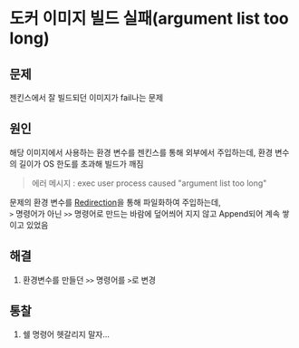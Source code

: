# 도커 이미지 빌드 실패(argument list too long)

## 문제

젠킨스에서 잘 빌드되던 이미지가 fail나는 문제

## 원인

해당 이미지에서 사용하는 환경 변수를 젠킨스를 통해 외부에서 주입하는데, 환경 변수의 길이가 OS 한도를 초과해 빌드가 깨짐

> 에러 메시지 : exec user process caused "argument list too long"

문제의 환경 변수를 [Redirection](https://github.com/HelloMinchan/TMI/blob/main/OS/Redirection.md)을 통해 파일화하여 주입하는데,  
`>` 명령어가 아닌 `>>` 명령어로 만드는 바람에 덮어씌어 지지 않고 Append되어 계속 쌓이고 있었음

## 해결

1. 환경변수를 만들던 `>>` 명령어를 `>`로 변경

## 통찰

1. 쉘 명령어 헷갈리지 말자...
